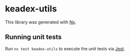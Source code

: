 # keadex-utils

This library was generated with [Nx](https://nx.dev).

## Running unit tests

Run `nx test keadex-utils` to execute the unit tests via [Jest](https://jestjs.io).
